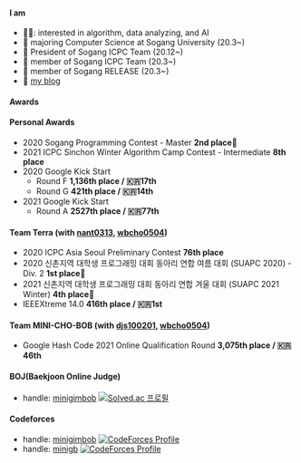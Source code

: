 #### I am
  - 👩‍💻: interested in algorithm, data analyzing, and AI
  - :pushpin: majoring Computer Science at Sogang University (20.3~)
  - :balloon: President of Sogang ICPC Team (20.12~)
  - :balloon: member of Sogang ICPC Team (20.3~)
  - :pushpin: member of Sogang RELEASE (20.3~)
  - :pencil: [my blog](https://minigb.tistory.com)

#### Awards
  #### Personal Awards
  - 2020 Sogang Programming Contest - Master **2nd place**🥈
  - 2021 ICPC Sinchon Winter Algorithm Camp Contest - Intermediate **8th place**
  - 2020 Google Kick Start
    - Round F **1,136th place / :kr:17th**
    - Round G **421th place / :kr:14th**
  - 2021 Google Kick Start
    - Round A **2527th place / :kr:77th**
  #### Team Terra (with [nant0313](https://github.com/nant0313), [wbcho0504](https://github.com/1bin01))
  - 2020 ICPC Asia Seoul Preliminary Contest **76th place**
  - 2020 신촌지역 대학생 프로그래밍 대회 동아리 연합 여름 대회 (SUAPC 2020) - Div. 2 **1st place**🥇
  - 2021 신촌지역 대학생 프로그래밍 대회 동아리 연합 겨울 대회 (SUAPC 2021 Winter) **4th place**🥈
  - IEEEXtreme 14.0 **416th place / :kr:1st**
  #### Team MINI-CHO-BOB (with [djs100201](https://www.acmicpc.net/user/djs100201), [wbcho0504](https://github.com/1bin01))
  - Google Hash Code 2021 Online Qualification Round **3,075th place / :kr:46th**

#### BOJ(Baekjoon Online Judge)
  - handle: [minigimbob](https://www.acmicpc.net/user/minigimbob)
  [![Solved.ac
  프로필](http://mazassumnida.wtf/api/v2/generate_badge?boj=minigimbob)](https://solved.ac/minigimbob)

#### Codeforces
  - handle: [minigimbob](https://codeforces.com/profile/minigimbob)
  [![CodeForces Profile](https://cf.leed.at?id=minigimbob)](https://codeforces.com/profile/minigimbob)
  - handle: [minigb](https://codeforces.com/profile/minigb)
  [![CodeForces Profile](https://cf.leed.at?id=minigb)](https://codeforces.com/profile/minigb)

